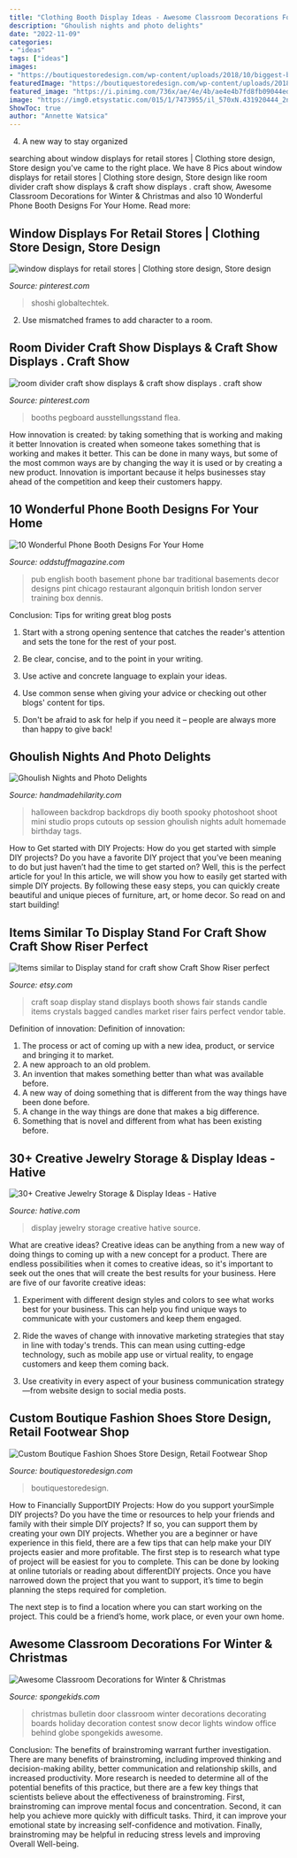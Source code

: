```yaml
---
title: "Clothing Booth Display Ideas - Awesome Classroom Decorations For Winter &amp; Christmas"
description: "Ghoulish nights and photo delights"
date: "2022-11-09"
categories:
- "ideas"
tags: ["ideas"]
images:
- "https://boutiquestoredesign.com/wp-content/uploads/2018/10/biggest-best-online-american-athletic-shoe-stores-display-6-938x521.jpg"
featuredImage: "https://boutiquestoredesign.com/wp-content/uploads/2018/10/biggest-best-online-american-athletic-shoe-stores-display-6-938x521.jpg"
featured_image: "https://i.pinimg.com/736x/ae/4e/4b/ae4e4b7fd8fb09044ed43646ba0c283f.jpg"
image: "https://img0.etsystatic.com/015/1/7473955/il_570xN.431920444_2nvo.jpg"
ShowToc: true
author: "Annette Watsica"
---
```



4. A new way to stay organized

	

		
searching about window displays for retail stores | Clothing store design, Store design you've came to the right place. We have 8 Pics about window displays for retail stores | Clothing store design, Store design like room divider craft show displays &amp; craft show displays . craft show, Awesome Classroom Decorations for Winter &amp; Christmas and also 10 Wonderful Phone Booth Designs For Your Home. Read more:
		
    
## Window Displays For Retail Stores | Clothing Store Design, Store Design

<img loading=lazy src="https://i.pinimg.com/736x/b2/4c/be/b24cbe358cafefb6dba138d7e1b84b6c.jpg" onerror="this.onerror=null;this.src='https://tse3.mm.bing.net/th?id=OIP.ye2DQAIy_JRPY8cSmX498QHaKE&amp;pid=15.1';" alt="window displays for retail stores | Clothing store design, Store design">

_Source: pinterest.com_

>shoshi globaltechtek. 

	

2. Use mismatched frames to add character to a room.

    
## Room Divider Craft Show Displays &amp; Craft Show Displays . Craft Show

<img loading=lazy src="https://i.pinimg.com/736x/ae/4e/4b/ae4e4b7fd8fb09044ed43646ba0c283f.jpg" onerror="this.onerror=null;this.src='https://tse3.mm.bing.net/th?id=OIP.cKlfmXByqPwN-jN0ArZp6QAAAA&amp;pid=15.1';" alt="room divider craft show displays &amp; craft show displays . craft show">

_Source: pinterest.com_

>booths pegboard ausstellungsstand flea. 

	

How innovation is created: by taking something that is working and making it better
Innovation is created when someone takes something that is working and makes it better. This can be done in many ways, but some of the most common ways are by changing the way it is used or by creating a new product. Innovation is important because it helps businesses stay ahead of the competition and keep their customers happy.

    
## 10 Wonderful Phone Booth Designs For Your Home

<img loading=lazy src="https://oddstuffmagazine.com/wp-content/uploads/2015/03/English-Pub-booth.jpg" onerror="this.onerror=null;this.src='https://tse3.mm.bing.net/th?id=OIP.GCG1XxCEUpvXIVlUkV4W5gHaE6&amp;pid=15.1';" alt="10 Wonderful Phone Booth Designs For Your Home">

_Source: oddstuffmagazine.com_

>pub english booth basement phone bar traditional basements decor designs pint chicago restaurant algonquin british london server training box dennis. 

	

Conclusion: Tips for writing great blog posts
1. Start with a strong opening sentence that catches the reader's attention and sets the tone for the rest of your post.
2. Be clear, concise, and to the point in your writing.

3. Use active and concrete language to explain your ideas. 
4. Use common sense when giving your advice or checking out other blogs' content for tips. 
5. Don't be afraid to ask for help if you need it – people are always more than happy to give back!

    
## Ghoulish Nights And Photo Delights

<img loading=lazy src="http://www.handmadehilarity.com/wp-content/uploads/2013/10/66754fd9baa9a4816a94f43fd6c56c23.jpg" onerror="this.onerror=null;this.src='https://tse1.mm.bing.net/th?id=OIP.QUocp7wLbatsXYxUsBYEawHaHa&amp;pid=15.1';" alt="Ghoulish Nights and Photo Delights">

_Source: handmadehilarity.com_

>halloween backdrop backdrops diy booth spooky photoshoot shoot mini studio props cutouts op session ghoulish nights adult homemade birthday tags. 

	

How to Get started with DIY Projects: How do you get started with simple DIY projects?
Do you have a favorite DIY project that you’ve been meaning to do but just haven’t had the time to get started on? Well, this is the perfect article for you! In this article, we will show you how to easily get started with simple DIY projects. By following these easy steps, you can quickly create beautiful and unique pieces of furniture, art, or home decor. So read on and start building!

    
## Items Similar To Display Stand For Craft Show Craft Show Riser Perfect

<img loading=lazy src="https://img0.etsystatic.com/015/1/7473955/il_570xN.431920444_2nvo.jpg" onerror="this.onerror=null;this.src='https://tse1.mm.bing.net/th?id=OIP.kdA5yrSO_TNj3ogeI2e5CwHaJ4&amp;pid=15.1';" alt="Items similar to Display stand for craft show Craft Show Riser perfect">

_Source: etsy.com_

>craft soap display stand displays booth shows fair stands candle items crystals bagged candles market riser fairs perfect vendor table. 

	

Definition of innovation:
Definition of innovation: 
1. The process or act of coming up with a new idea, product, or service and bringing it to market.
2. A new approach to an old problem. 
3. An invention that makes something better than what was available before.
4. A new way of doing something that is different from the way things have been done before.
5. A change in the way things are done that makes a big difference. 
6. Something that is novel and different from what has been existing before. 

    
## 30+ Creative Jewelry Storage &amp; Display Ideas - Hative

<img loading=lazy src="https://hative.com/wp-content/uploads/2015/01/jewelry-storage-display-ideas/22-jewelry-storage-display-ideas.jpg" onerror="this.onerror=null;this.src='https://tse1.mm.bing.net/th?id=OIP.QTYojMsHxAUaXdXwJ7jSrwHaLK&amp;pid=15.1';" alt="30+ Creative Jewelry Storage &amp; Display Ideas - Hative">

_Source: hative.com_

>display jewelry storage creative hative source. 

	

What are creative ideas?
Creative ideas can be anything from a new way of doing things to coming up with a new concept for a product. There are endless possibilities when it comes to creative ideas, so it's important to seek out the ones that will create the best results for your business. Here are five of our favorite creative ideas: 
1. Experiment with different design styles and colors to see what works best for your business. This can help you find unique ways to communicate with your customers and keep them engaged.

2. Ride the waves of change with innovative marketing strategies that stay in line with today's trends. This can mean using cutting-edge technology, such as mobile app use or virtual reality, to engage customers and keep them coming back. 

3. Use creativity in every aspect of your business communication strategy—from website design to social media posts.

    
## Custom Boutique Fashion Shoes Store Design, Retail Footwear Shop

<img loading=lazy src="https://boutiquestoredesign.com/wp-content/uploads/2018/10/biggest-best-online-american-athletic-shoe-stores-display-6-938x521.jpg" onerror="this.onerror=null;this.src='https://tse1.mm.bing.net/th?id=OIP.kYTDInQWYF2uv8FIbIpyzQHaEH&amp;pid=15.1';" alt="Custom Boutique Fashion Shoes Store Design, Retail Footwear Shop">

_Source: boutiquestoredesign.com_

>boutiquestoredesign. 

	

How to Financially SupportDIY Projects: How do you support yourSimple DIY projects?
Do you have the time or resources to help your friends and family with their simple DIY projects? If so, you can support them by creating your own DIY projects. Whether you are a beginner or have experience in this field, there are a few tips that can help make your DIY projects easier and more profitable.
The first step is to research what type of project will be easiest for you to complete. This can be done by looking at online tutorials or reading about differentDIY projects. Once you have narrowed down the project that you want to support, it’s time to begin planning the steps required for completion.

The next step is to find a location where you can start working on the project. This could be a friend’s home, work place, or even your own home.

    
## Awesome Classroom Decorations For Winter &amp; Christmas

<img loading=lazy src="http://spongekids.com/wp-content/uploads/2016/11/christmas-bulletin-board/13-christmas-bulletin-board-ideas.jpg" onerror="this.onerror=null;this.src='https://tse4.mm.bing.net/th?id=OIP.OpdLSa9RhcKpaUqbiRDoSgHaLH&amp;pid=15.1';" alt="Awesome Classroom Decorations for Winter &amp; Christmas">

_Source: spongekids.com_

>christmas bulletin door classroom winter decorations decorating boards holiday decoration contest snow decor lights window office behind globe spongekids awesome. 

	

Conclusion: The benefits of brainstroming warrant further investigation.
There are many benefits of brainstroming, including improved thinking and decision-making ability, better communication and relationship skills, and increased productivity. More research is needed to determine all of the potential benefits of this practice, but there are a few key things that scientists believe about the effectiveness of brainstroming. First, brainstroming can improve mental focus and concentration. Second, it can help you achieve more quickly with difficult tasks. Third, it can improve your emotional state by increasing self-confidence and motivation. Finally, brainstroming may be helpful in reducing stress levels and improving Overall Well-being.

